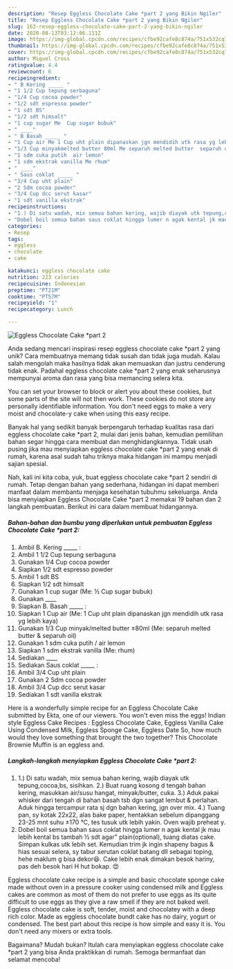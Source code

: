 ```yaml
---
description: "Resep Eggless Chocolate Cake *part 2 yang Bikin Ngiler"
title: "Resep Eggless Chocolate Cake *part 2 yang Bikin Ngiler"
slug: 163-resep-eggless-chocolate-cake-part-2-yang-bikin-ngiler
date: 2020-08-13T03:12:06.111Z
image: https://img-global.cpcdn.com/recipes/cfbe92cafe8c874a/751x532cq70/eggless-chocolate-cake-part-2-foto-resep-utama.jpg
thumbnail: https://img-global.cpcdn.com/recipes/cfbe92cafe8c874a/751x532cq70/eggless-chocolate-cake-part-2-foto-resep-utama.jpg
cover: https://img-global.cpcdn.com/recipes/cfbe92cafe8c874a/751x532cq70/eggless-chocolate-cake-part-2-foto-resep-utama.jpg
author: Miguel Cross
ratingvalue: 4.4
reviewcount: 6
recipeingredient:
- " B Kering _____ "
- "1 1/2 Cup tepung serbaguna"
- "1/4 Cup cocoa powder"
- "1/2 sdt espresso powder"
- "1 sdt BS"
- "1/2 sdt himsalt"
- "1 cup sugar Me  Cup sugar bubuk"
- " ____"
- " B Basah _____ "
- "1 Cup air Me 1 Cup uht plain dipanaskan jgn mendidih utk rasa yg lebih kaya"
- "1/3 Cup minyakmelted butter 80ml Me separuh melted butter  separuh oil"
- "1 sdm cuka putih  air lemon"
- "1 sdm ekstrak vanilla Me rhum"
- " ____"
- " Saus coklat _____ "
- "3/4 Cup uht plain"
- "2 Sdm cocoa powder"
- "3/4 Cup dcc serut kasar"
- "1 sdt vanilla ekstrak"
recipeinstructions:
- "1.) Di satu wadah, mix semua bahan kering, wajib diayak utk tepung,cocoa,bs, sisihkan. 2.) Buat ruang kosong d tengah bahan kering, masukkan air/susu hangat, minyak/butter, cuka. 3.) Aduk pakai whisker dari tengah di bahan basah tsb dgn sangat lembut &amp; perlahan. Aduk hingga tercampur rata sj dgn bahan kering, jgn over mix. 4.) Tuang pan, sy kotak 22x22, alas bake paper, hentakkan sebelum dipanggang 23-25 mnt suhu ±170 °C, tes tusuk utk lebih yakin. Oven wajib preheat y."
- "Dobel boil semua bahan saus coklat hingga lumer n agak kental jk mau lebih kental bs tambah ½ sdt agar&#34; plain(optional), tuang diatas cake. Simpan kulkas utk lebih set. Kemudian trim jk ingin shapeny bagus &amp; hias sesuai selera, sy tabur serutan coklat batang dll sebagai toping, hehe maklum g bisa dekor😆. Cake lebih enak dimakan besok hariny, pas deh besok hari H hut bokap. 😍"
categories:
- Resep
tags:
- eggless
- chocolate
- cake

katakunci: eggless chocolate cake 
nutrition: 223 calories
recipecuisine: Indonesian
preptime: "PT21M"
cooktime: "PT57M"
recipeyield: "1"
recipecategory: Lunch

---
```



![Eggless Chocolate Cake *part 2](https://img-global.cpcdn.com/recipes/cfbe92cafe8c874a/751x532cq70/eggless-chocolate-cake-part-2-foto-resep-utama.jpg)

Anda sedang mencari inspirasi resep eggless chocolate cake *part 2 yang unik? Cara membuatnya memang tidak susah dan tidak juga mudah. Kalau salah mengolah maka hasilnya tidak akan memuaskan dan justru cenderung tidak enak. Padahal eggless chocolate cake *part 2 yang enak seharusnya mempunyai aroma dan rasa yang bisa memancing selera kita.

You can set your browser to block or alert you about these cookies, but some parts of the site will not then work. These cookies do not store any personally identifiable information. You don&#39;t need eggs to make a very moist and chocolate-y cake when using this easy recipe.

Banyak hal yang sedikit banyak berpengaruh terhadap kualitas rasa dari eggless chocolate cake *part 2, mulai dari jenis bahan, kemudian pemilihan bahan segar hingga cara membuat dan menghidangkannya. Tidak usah pusing jika mau menyiapkan eggless chocolate cake *part 2 yang enak di rumah, karena asal sudah tahu triknya maka hidangan ini mampu menjadi sajian spesial.


Nah, kali ini kita coba, yuk, buat eggless chocolate cake *part 2 sendiri di rumah. Tetap dengan bahan yang sederhana, hidangan ini dapat memberi manfaat dalam membantu menjaga kesehatan tubuhmu sekeluarga. Anda bisa menyiapkan Eggless Chocolate Cake *part 2 memakai 19 bahan dan 2 langkah pembuatan. Berikut ini cara dalam membuat hidangannya.

<!--inarticleads1-->

##### Bahan-bahan dan bumbu yang diperlukan untuk pembuatan Eggless Chocolate Cake *part 2:

1. Ambil  B. Kering _____ :
1. Ambil 1 1/2 Cup tepung serbaguna
1. Gunakan 1/4 Cup cocoa powder
1. Siapkan 1/2 sdt espresso powder
1. Ambil 1 sdt BS
1. Siapkan 1/2 sdt himsalt
1. Gunakan 1 cup sugar (Me: ½ Cup sugar bubuk)
1. Gunakan  ____
1. Siapkan  B. Basah _____ :
1. Siapkan 1 Cup air (Me: 1 Cup uht plain dipanaskan jgn mendidih utk rasa yg lebih kaya)
1. Gunakan 1/3 Cup minyak/melted butter ±80ml (Me: separuh melted butter &amp; separuh oil)
1. Gunakan 1 sdm cuka putih / air lemon
1. Siapkan 1 sdm ekstrak vanilla (Me: rhum)
1. Sediakan  ____
1. Sediakan  Saus coklat _____ :
1. Ambil 3/4 Cup uht plain
1. Gunakan 2 Sdm cocoa powder
1. Ambil 3/4 Cup dcc serut kasar
1. Sediakan 1 sdt vanilla ekstrak


Here is a wonderfully simple recipe for an Eggless Chocolate Cake submitted by Ekta, one of our viewers. You won&#39;t even miss the eggs! Indian style Eggless Cake Recipes : Eggless Chocolate Cake, Eggless Vanilla Cake Using Condensed Milk, Eggless Sponge Cake, Eggless Date So, how much would they love something that brought the two together? This Chocolate Brownie Muffin is an eggless and. 

<!--inarticleads2-->

##### Langkah-langkah menyiapkan Eggless Chocolate Cake *part 2:

1. 1.) Di satu wadah, mix semua bahan kering, wajib diayak utk tepung,cocoa,bs, sisihkan. 2.) Buat ruang kosong d tengah bahan kering, masukkan air/susu hangat, minyak/butter, cuka. 3.) Aduk pakai whisker dari tengah di bahan basah tsb dgn sangat lembut &amp; perlahan. Aduk hingga tercampur rata sj dgn bahan kering, jgn over mix. 4.) Tuang pan, sy kotak 22x22, alas bake paper, hentakkan sebelum dipanggang 23-25 mnt suhu ±170 °C, tes tusuk utk lebih yakin. Oven wajib preheat y.
1. Dobel boil semua bahan saus coklat hingga lumer n agak kental jk mau lebih kental bs tambah ½ sdt agar&#34; plain(optional), tuang diatas cake. Simpan kulkas utk lebih set. Kemudian trim jk ingin shapeny bagus &amp; hias sesuai selera, sy tabur serutan coklat batang dll sebagai toping, hehe maklum g bisa dekor😆. Cake lebih enak dimakan besok hariny, pas deh besok hari H hut bokap. 😍


Eggless chocolate cake recipe is a simple and basic chocolate sponge cake made without oven in a pressure cooker using condensed milk and Eggless cakes are common as most of them do not prefer to use eggs as its quite difficult to use eggs as they give a raw smell if they are not baked well. Eggless chocolate cake is soft, tender, moist and chocolatey with a deep rich color. Made as eggless chocolate bundt cake has no dairy, yogurt or condensed. The best part about this recipe is how simple and easy it is. You don&#39;t need any mixers or extra tools. 

Bagaimana? Mudah bukan? Itulah cara menyiapkan eggless chocolate cake *part 2 yang bisa Anda praktikkan di rumah. Semoga bermanfaat dan selamat mencoba!
